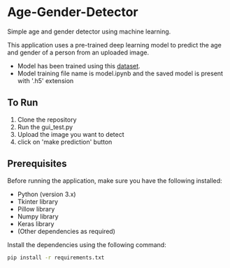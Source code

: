 # Age-Gender-Detector
Simple age and gender detector using machine learning.

This application uses a pre-trained deep learning model to predict the age and gender of a person from an uploaded image.
- Model has been trained using this [dataset](https://www.kaggle.com/datasets/jangedoo/utkface-new).
- Model training file name is model.ipynb and the saved model is present with '.h5'        extension

## To Run
1. Clone the repository
2. Run the gui_test.py
3. Upload the image you want to detect
4. click on 'make prediction' button


## Prerequisites

Before running the application, make sure you have the following installed:

- Python (version 3.x)
- Tkinter library
- Pillow library
- Numpy library
- Keras library
- (Other dependencies as required)

Install the dependencies using the following command:

```bash
pip install -r requirements.txt
